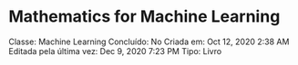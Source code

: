# Mathematics for Machine Learning

Classe: Machine Learning
Concluído: No
Criada em: Oct 12, 2020 2:38 AM
Editada pela última vez: Dec 9, 2020 7:23 PM
Tipo: Livro